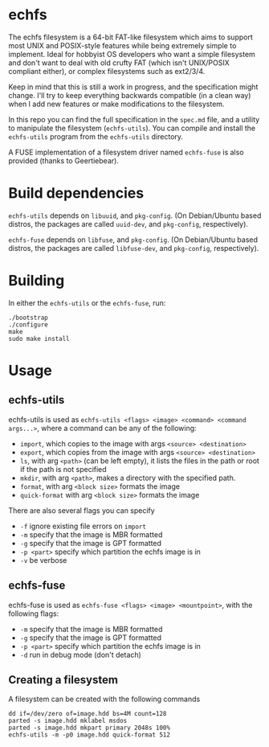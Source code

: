 # echfs

The echfs filesystem is a 64-bit FAT-like filesystem which aims to support
most UNIX and POSIX-style features while being extremely simple to implement.
Ideal for hobbyist OS developers who want a simple filesystem and don't want
to deal with old crufty FAT (which isn't UNIX/POSIX compliant either),
or complex filesystems such as ext2/3/4.

Keep in mind that this is still a work in progress, and the specification might change.
I'll try to keep everything backwards compatible (in a clean way)
when I add new features or make modifications to the filesystem.

In this repo you can find the full specification in the `spec.md` file,
and a utility to manipulate the filesystem (`echfs-utils`).
You can compile and install the `echfs-utils` program from the `echfs-utils`
directory.

A FUSE implementation of a filesystem driver named `echfs-fuse` is also provided
(thanks to Geertiebear).

# Build dependencies

`echfs-utils` depends on `libuuid`, and `pkg-config`. (On Debian/Ubuntu based distros,
the packages are called `uuid-dev`, and `pkg-config`, respectively).

`echfs-fuse` depends on `libfuse`, and `pkg-config`. (On Debian/Ubuntu based distros,
the packages are called `libfuse-dev`, and `pkg-config`, respectively).

# Building

In either the `echfs-utils` or the `echfs-fuse`, run:
```
./bootstrap
./configure
make
sudo make install
```

# Usage

## echfs-utils

echfs-utils is used as ``echfs-utils <flags> <image> <command> <command args...>``, where
a command can be any of the following:

* ``import``, which copies to the image with args ``<source> <destination>``
* ``export``, which copies from the image  with args ``<source> <destination>``
* ``ls``, with arg ``<path>`` (can be left empty), it lists the files in the path or
 root if the path is not specified
* ``mkdir``, with arg ``<path>``, makes a directory with the specified path.
* ``format``, with arg ``<block size>`` formats the image
* ``quick-format`` with arg ``<block size>`` formats the image

There are also several flags you can specify

* ``-f`` ignore existing file errors on ``import``
* ``-m`` specify that the image is MBR formatted
* ``-g`` specify that the image is GPT formatted
* ``-p <part>`` specify which partition the echfs image is in
* ``-v`` be verbose

## echfs-fuse

echfs-fuse is used as ``echfs-fuse <flags> <image> <mountpoint>``, with the following flags:

* ``-m`` specify that the image is MBR formatted
* ``-g`` specify that the image is GPT formatted
* ``-p <part>`` specify which partition the echfs image is in
* ``-d`` run in debug mode (don't detach)

## Creating a filesystem

A filesystem can be created with the following commands
```
dd if=/dev/zero of=image.hdd bs=4M count=128
parted -s image.hdd mklabel msdos
parted -s image.hdd mkpart primary 2048s 100%
echfs-utils -m -p0 image.hdd quick-format 512
```
